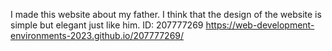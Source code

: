 I made this website about my father.
I think that the design of the website is simple but elegant just like him.
ID: 207777269
https://web-development-environments-2023.github.io/207777269/
